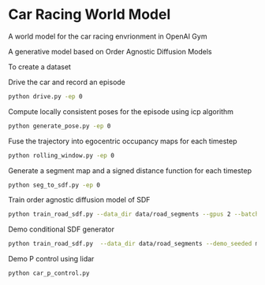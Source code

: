 # Car Racing World Model

A world model for the car racing envrionment in OpenAI Gym 

A generative model based on Order Agnostic Diffusion Models

To create a dataset

Drive the car and record an episode
```bash
python drive.py -ep 0
```

Compute locally consistent poses for the episode using icp algorithm
```bash
python generate_pose.py -ep 0
```

Fuse the trajectory into egocentric occupancy maps for each timestep
```bash
python rolling_window.py -ep 0
```

Generate a segment map and a signed distance function for each timestep
```bash
python seg_to_sdf.py -ep 0
```

Train order agnostic diffusion model of SDF
```bash
python train_road_sdf.py --data_dir data/road_segments --gpus 2 --batch_size 64 --num_workers 32 --check_val_every_n_epoch 100 --max_epochs 2000
```

Demo conditional SDF generator
```bash
python train_road_sdf.py  --data_dir data/road_segments --demo_seeded model-3mfaegf9:v1
```

Demo P control using lidar
```bash
python car_p_control.py
```
